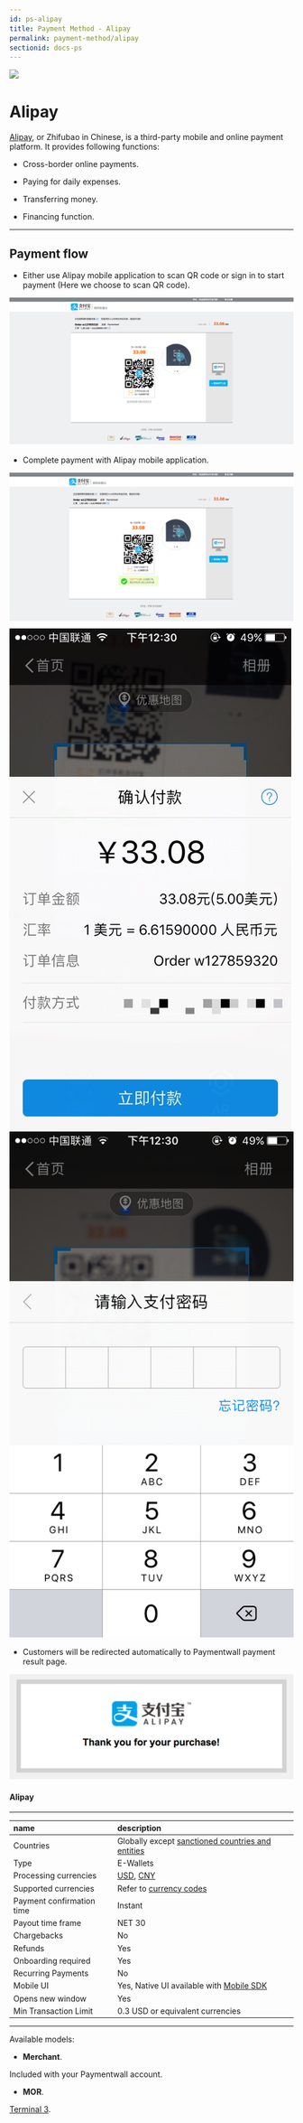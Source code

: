 ```yaml
---
id: ps-alipay
title: Payment Method - Alipay
permalink: payment-method/alipay
sectionid: docs-ps
---
```


<div class="docs-ps-header">
    <div class="docs-ps-logo">
        <img src="https://api.paymentwall.com/images/ps_logos/pm_alipay.png">
    </div>
    <h1>Alipay</h1>
</div>

<div class="docs-ps-body" markdown="1">

<div class="docs-ps-instructions" markdown="1">

[Alipay](https://en.wikipedia.org/wiki/Alipay), or Zhifubao in Chinese, is a third-party mobile and online payment platform. It provides following functions:
 
* Cross-border online payments.

* Paying for daily expenses.
 
* Transferring money.

* Financing function.

*** 

## Payment flow

* Either use Alipay mobile application to scan QR code or sign in to start payment (Here we choose to scan QR code).

<div class="docs-img">
    <img src="/textures/pic/payment-system/e-wallet/alipay/alipay_preset.png">
</div>

* Complete payment with Alipay mobile application.

<div class="docs-img">
    <img src="/textures/pic/payment-system/e-wallet/alipay/alipay_scan.png">
</div>

<div class="docs-img docs-small-img">
    <img src="/textures/pic/payment-system/e-wallet/alipay/alipay_confirmation.png">
</div>

<div class="docs-img docs-small-img">
    <img src="/textures/pic/payment-system/e-wallet/alipay/alipay_input.png">
</div>

* Customers will be redirected automatically to Paymentwall payment result page.

<div class="docs-img docs-medium-img">
    <img src="/textures/pic/payment-system/e-wallet/alipay/alipay_thankyou.png">
</div>

</div>

<div class="docs-ps-attributes" markdown="1">
<div class="docs-ps-attributes-body" markdown="1">

#### Alipay

***

|name|description|
|:--|:--|
|Countries| Globally except [sanctioned countries and entities](https://www.paymentwall.com/faq/sanctioned-countries-and-entities)|
|Type|E-Wallets|
|Processing currencies|[USD](https://en.wikipedia.org/wiki/United_States_dollar), [CNY](https://en.wikipedia.org/wiki/Renminbi)|
|Supported currencies| Refer to [currency codes](/reference/currencies)|
|Payment confirmation time|Instant|
|Payout time frame|NET 30|
|Chargebacks|No|
|Refunds|Yes|
|Onboarding required|Yes|
|Recurring Payments|No|
|Mobile UI|Yes, Native UI available with [Mobile SDK](/mobile/home)|
|Opens new window|Yes|
|Min Transaction Limit|0.3 USD or equivalent currencies|

***

Available models:

* **Merchant**.

Included with your Paymentwall account.

* **MOR**.

[Terminal 3](https://www.terminal3.com/).

</div>
</div>

</div>